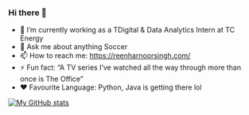 ### Hi there 👋

<!--
**reenharnoorsingh/reenharnoorsingh** is a ✨ _special_ ✨ repository because its `README.md` (this file) appears on your GitHub profile.-->


<!--- 🔭 I’m currently working on a Face and Smile Detection Software-->
- 🌱 I’m currently working as a TDigital & Data Analytics Intern at TC Energy
- 💬 Ask me about anything Soccer
- 📫 How to reach me: https://reenharnoorsingh.com/
- ⚡ Fun fact: “A TV series I’ve watched all the way through more than once is The Office”
- ❤ Favourite Language: Python, Java is getting there lol



[![My GitHub stats](https://github-readme-stats.vercel.app/api?username=reenharnoorsingh&count_private=true&show_icons=true&include_all_commits=true&theme=merko)](https://github.com/reenharnoorsingh/)
<!-- 
[![Top Langs](https://github-readme-stats.vercel.app/api/top-langs/?username=reenharnoorsingh&layout=compact&theme=merko)](https://github.com/reenharnoorsingh/) -->
